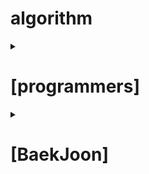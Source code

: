 # algorithm

<details markdown="1">
<summary>

# [programmers]

</summary>

- LV1.

    [서울에서 김서방 찾기](https://programmers.co.kr/learn/courses/30/lessons/12919?language=java)
    
    [소수 찾기](https://programmers.co.kr/learn/courses/30/lessons/12921)

    [문자열 다루기 기본](https://programmers.co.kr/learn/courses/30/lessons/12918)
    
    [최댓값 구하기(SQL)](https://programmers.co.kr/learn/courses/30/lessons/59415)
    
    [모든 레코드 조회하기(SQL)](https://programmers.co.kr/learn/courses/30/lessons/59034)
    
    [두 정수 사이의 합](https://programmers.co.kr/learn/courses/30/lessons/12912)
    
    [평균 구하기](https://programmers.co.kr/learn/courses/30/lessons/12944)
    
    [문자열을 정수로 바꾸기](https://programmers.co.kr/learn/courses/30/lessons/12925)
    
    [완주하지 못한 선수](https://programmers.co.kr/learn/courses/30/lessons/42576)
    
    [이름이 없는 동물의 아이디](https://programmers.co.kr/learn/courses/30/lessons/59039)
    
    [약수의 합](https://programmers.co.kr/learn/courses/30/lessons/12928)

- LV2.

    [탑](https://programmers.co.kr/learn/courses/30/lessons/42588)

    [주식가격](https://programmers.co.kr/learn/courses/30/lessons/42584)

    [프린터](https://programmers.co.kr/learn/courses/30/lessons/42587)
    
    [가장 큰 수](https://programmers.co.kr/learn/courses/30/lessons/42746)
    
    [124 나라의 숫자](https://programmers.co.kr/learn/courses/30/lessons/12899)
    
    [위장](https://programmers.co.kr/learn/courses/30/lessons/42578)
    
- LV3.
    
</details>

<details markdown="1">
<summary>

# [BaekJoon]

</summary>
    
</details>

